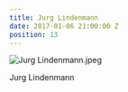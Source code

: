```yaml
---
title: Jurg Lindenmann
date: 2017-01-06 21:00:00 Z
position: 13
---
```


![Jurg Lindenmann.jpeg](/uploads/Jurg%20Lindenmann.jpeg)

Jurg Lindenmann